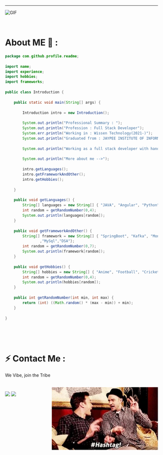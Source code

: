 **********
<img hight="220" width="900" alt="GIF" src="https://github.com/iamabhi5hek/iamabhi5hek/blob/main/soldier.gif">

</br>
</br>
</br>

# About ME 💬 :

```java
package com.github.profile.readme;

import name;
import experience;
import hobbies;
import frameworks;

public class Introduction {

	public static void main(String[] args) {

		Introduction intro = new Introduction();
		
		System.out.println("Professional Summary : ");
		System.out.println("Profession : Full Stack Developer");
		System.err.println("Working in : Wissen Technology(2021-)");
		System.out.println("Graduated from : JAYPEE INSTITUTE OF INFORMATION TECHNOLOGY(2016-2020)");
		
		System.out.println("Working as a full stack developer with hands on experience in Java, Angular, Kafka");
		
		System.out.println("More about me -->");
		
		intro.getLanguages();
		intro.getFrameworkAndOther();
		intro.getHobbies();
		
	}

	public void getLanguages() {
		String[] languages = new String[] { "JAVA", "Angular", "Python", "HTML", "JavaScript"};
		int random = getRandomNumber(0,4);
		System.out.println(languages[random]);
	}
	
	public void getFrameworkAndOther() {
		String[] framework = new String[] { "SpringBoot", "Kafka", "MongoDB", "Protocol Buffers", "Strored Proc", "Mockito"
				,"MySql","DSA"};
		int random = getRandomNumber(0,7);
		System.out.println(framework[random]);
	}

	public void getHobbies() {
		String[] hobbies = new String[] { "Anime", "Football", "Cricket", "Travelling", "Drive" };
		int random = getRandomNumber(0,4);
		System.out.println(hobbies[random]);
	}

	public int getRandomNumber(int min, int max) {
		return (int) ((Math.random() * (max - min)) + min);
	}

}
```

</br>
</br>
</br>




# ⚡ Contact Me :
<p>We Vibe, join the Tribe
<p>
 </br>

<img hight="160" width="350" align="right" alt="GIF" src="https://github.com/iamabhi5hek/iamabhi5hek/blob/main/vibe.gif">

[<img src="https://img.shields.io/badge/iamabhi5hek%20-%230077B5.svg?&style=for-the-badge&logo=linkedin&logoColor=white"/>](https://www.linkedin.com/in/iamabhi5hek/)
[<img src="https://img.shields.io/badge/iamabhi5hek%20-%23E4405F.svg?&style=for-the-badge&logo=Instagram&logoColor=white"/>](https://www.instagram.com/i.am.abhi5hek/)
 


</br>
</br>
</br>
</br>



